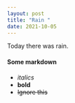 ```yaml
---
layout: post
title: "Rain "
date: 2021-10-05
---
```

Today there was rain.

#### Some markdown  
  * *italics*  
  * **bold**
  * ~~Ignore this~~  
